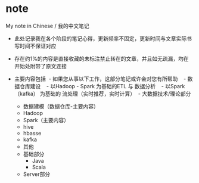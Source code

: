 # note
My note in Chinese / 我的中文笔记

- 此处记录我在各个阶段的笔记心得，更新频率不固定，更新时间与文章实际书写时间不保证对应

- 存在约1%的内容是直接收藏的未标注禁止转在的文章，并且如无疏漏，均在开始处附带了原文连接

- 主要内容包括
  - 如果您从事以下工作，这部分笔记或许会对您有所帮助
    - 数据仓库建设
    - 以Hadoop - Spark 为基础的ETL 与 数据分析
    - 以Spark（kafka） 为基础的 流处理（实时推荐，实时计算）
  - 大数据技术/理论部分
    - 数据建模（数据仓库-主要内容）
    - Hadoop
    - Spark（主要内容）
    - hive
    - hbasse
    - kafka
    - 其他
  - 基础部分
    - Java
    - Scala
  - Server部分
